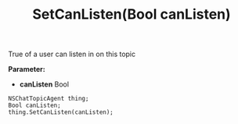﻿---
uid: crmscript_ref_NSChatTopicAgent_SetCanListen
title: SetCanListen(Bool canListen)
intellisense: NSChatTopicAgent.SetCanListen
keywords: NSChatTopicAgent, GetCanListen
so.topic: reference
---

True of a user can listen in on this topic

**Parameter:** 
 - **canListen** Bool

```crmscript
NSChatTopicAgent thing;
Bool canListen;
thing.SetCanListen(canListen);
```

